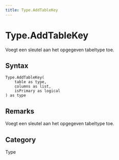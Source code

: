 ```yaml
---
title: Type.AddTableKey
---
```


# Type.AddTableKey


Voegt een sleutel aan het opgegeven tabeltype toe.


## Syntax

```powerquery
Type.AddTableKey(
    table as type,
    columns as list,
    isPrimary as logical
) as type
```


## Remarks

Voegt een sleutel aan het opgegeven tabeltype toe.



## Category
Type
